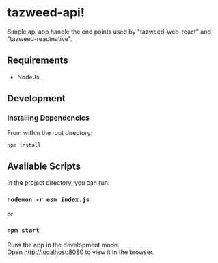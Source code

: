 
# tazweed-api!
Simple api app handle the end points used by "tazweed-web-react" and "tazweed-reactnative".


## Requirements
- NodeJs

## Development


### Installing Dependencies

From within the root directory:

```
npm install
```

## Available Scripts

In the project directory, you can run:

### `nodemon -r esm index.js`
or 
### `npm start`

Runs the app in the development mode.<br />
Open [http://localhost:8080](http://localhost:8080) to view it in the browser.

